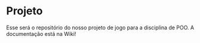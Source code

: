 # Projeto
Esse será o repositório do nosso projeto de jogo para a disciplina de POO. A documentação está na Wiki!
